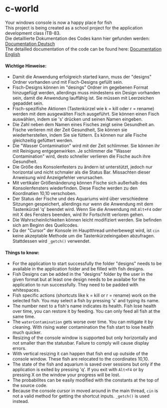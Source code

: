 # c-world
Your windows console is now a happy place for fish  
This project is being created as a school project for the application development class ITB-83.  
Die detaillierte Dokumentation des Codes kann hier gefunden werden: [Documentation Deutsch](Dokumentation.md)  
The detailled documentation of the code can be found here: [Documentation English](Documenation.md)  

#### Wichtige Hinweise:
* Damit die Anwendung erfolgreich started kann, muss der "designs" Ordner vorhanden und mit Fisch-Designs gefüllt sein.
* Fisch-Designs können im "desings" Ordner im gegebenen Format hinzugefügt werden, allerdings muss mindestens ein Design vorhanden sein, damit die Anwendung lauffähig ist. Sie müssen mit Leerzeichen gepaddet sein.
* Fisch-spezifishe Aktionen (Tastenkürzel wie k = kill oder r = rename) werden mit dem ausgewälten Fisch ausgeführt. Sie können einen Fisch auswählen, indem sie 's' drücken und seinen Namen eingeben.
* Die Zahl neben dem Namen eines Fisches zeigt seine Gesundheit an. Fische verlieren mit der Zeit Gesundheit, Sie können sie wiederherstellen, indem Sie sie füttern. Es können nur alle Fische gleichzeitig gefüttert werden.
* Die "Wasser Contamination" wird mit der Zeit schlimmer. Sie können ihr mit Reinigung entgegenwirken. Je schlimmer die "Wasser Contamination" wird, desto schneller verlieren die Fische auch ihre Gesundheit.
* Die Größe des Konsolenfesters zu ändern ist unterstützt, jedoch nur horizontal und nicht schmaler als die Status Bar. Missachten dieser Anweisung wird Anzeigefehler verursachen.
* Mit vertikaler Größenänderung können Fische sich außerhalb des Konsolenfensters wiederfinden. Diese Fische werden zu den Koordinatien 10,10 verschoben.
* Der Status der Fische und des Aquariums wird über verschiedene Sitzungen gespeichert, allerdings nur wenn die Anwendung mit dem Tastenkürzel 'q' beendet wird. Wenn Sie die Anwendung mit `Alt+F4` oder mit X des Fensters beenden, wird Ihr Fortschritt verloren gehen.
* Die Wahrscheinlichkeiten können leicht modifiziert werden. Sie befinden sich am Beginn des Quellcodes.
* Da der "Cursor" der Konsole im Hauptthread umherbewegt wird, ist `cin` keine akzeptable Methode um die Tastenkürzeleingaben abzufragen. Stattdessen wird `_getch()` verwendet.

#### Things to know:
* For the application to start successfully the folder "designs" needs to be available in the application folder and be filled with fish designs.
* Fish Designs can be added in the "designs" folder by the user in the given format but at least one design needs to be availabe for the application to run successfully. They need to be padded with whitespaces.
* Fish specific actions (shortcuts like k = kill or r = rename) work on the selected fish. You may select a fish by pressing 's' and typing its name.
* The number next to a fish's name indicates its health. Fish lose health over time, you can restore it by feeding. You can only feed all fish at the same time.
* The `waterContamination` gets worse over time. You can mitigate it by cleaning. With rising water contamination the fish start to lose health much quicker.
* Resizing of the console window is supported but only horizontally and not smaller than the statusbar. Failure to comply will cause display errors.
* With vertical resizing it can happen that fish end up outside of the console window. These fish are relocated to the coordinates  10,10.
* The state of the fish and aquarium is saved over sessions but only if the application is exited by pressing 'q'. If you exit with  `Alt+F4` or by pressing X on the window your progress will be lost.
* The probabilites can be easily modified with the constants at the top of the source code.
* Because the console cursor in moved around in the main thread, `cin` is not a valid method for getting the shortcut inputs. `_getch()` is used instead.
